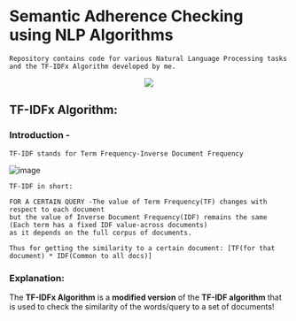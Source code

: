# Semantic Adherence Checking using NLP Algorithms

    Repository contains code for various Natural Language Processing tasks and the TF-IDFx Algorithm developed by me.

<p align="center">
<img src="https://res.cloudinary.com/rsmglobal/image/fetch/t_default/f_auto/q_auto/https://www.rsm.global/singapore/sites/default/files/media/Publications/Our%20Expert%20Insights/rsm-tmt-nlp.jpg"></p>

## TF-IDFx Algorithm:

### Introduction -
    TF-IDF stands for Term Frequency-Inverse Document Frequency
![image](https://user-images.githubusercontent.com/70912643/148727770-7f03bfd3-810b-405c-a817-e0985af3d5d9.png)

    TF-IDF in short: 
    
    FOR A CERTAIN QUERY -The value of Term Frequency(TF) changes with respect to each document
    but the value of Inverse Document Frequency(IDF) remains the same (Each term has a fixed IDF value-across documents) 
    as it depends on the full corpus of documents.
    
    Thus for getting the similarity to a certain document: [TF(for that document) * IDF(Common to all docs)]


### Explanation:
The **TF-IDFx Algorithm** is a **modified version** of the **TF-IDF algorithm** that is used to check the similarity of the words/query to a set of documents!
